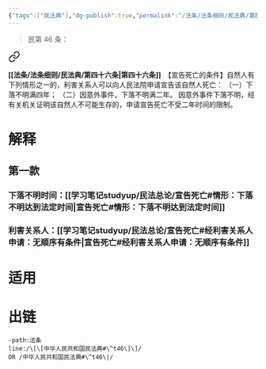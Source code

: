 ```yaml
---
{"tags":["民法典"],"dg-publish":true,"permalink":"/法条/法条细则/民法典/第四十六条/","dgPassFrontmatter":true,"created":"2024-12-01T21:25:45.429+08:00","updated":"2024-12-01T21:27:24.174+08:00"}
---
```


>民第 46 条：
<div class="transclusion internal-embed is-loaded"><a class="markdown-embed-link" href="/////#t46" aria-label="Open link"><svg xmlns="http://www.w3.org/2000/svg" width="24" height="24" viewBox="0 0 24 24" fill="none" stroke="currentColor" stroke-width="2" stroke-linecap="round" stroke-linejoin="round" class="svg-icon lucide-link"><path d="M10 13a5 5 0 0 0 7.54.54l3-3a5 5 0 0 0-7.07-7.07l-1.72 1.71"></path><path d="M14 11a5 5 0 0 0-7.54-.54l-3 3a5 5 0 0 0 7.07 7.07l1.71-1.71"></path></svg></a><div class="markdown-embed">



**[[法条/法条细则/民法典/第四十六条\|第四十六条]]**　【宣告死亡的条件】自然人有下列情形之一的，利害关系人可以向人民法院申请宣告该自然人死亡：
（一）下落不明满四年；
（二）因意外事件，下落不明满二年。
因意外事件下落不明，经有关机关证明该自然人不可能生存的，申请宣告死亡不受二年时间的限制。 

</div></div>

# 解释
## 第一款
### 下落不明时间：[[学习笔记studyup/民法总论/宣告死亡#情形：下落不明达到法定时间\|宣告死亡#情形：下落不明达到法定时间]]
### 利害关系人：[[学习笔记studyup/民法总论/宣告死亡#经利害关系人申请：无顺序有条件\|宣告死亡#经利害关系人申请：无顺序有条件]]
# 适用
# 出链
```query
-path:法条
line:/\[\[中华人民共和国民法典#\^t46\]\]/
OR /中华人民共和国民法典#\^t46\|/
```

